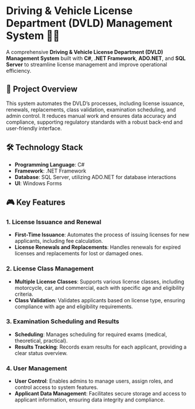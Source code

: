 # Driving & Vehicle License Department (DVLD) Management System 🚗💼

A comprehensive **Driving & Vehicle License Department (DVLD) Management System** built with **C#**, **.NET Framework**, **ADO.NET**, and **SQL Server** to streamline license management and improve operational efficiency.

## 📜 Project Overview

This system automates the DVLD’s processes, including license issuance, renewals, replacements, class validation, examination scheduling, and admin control. It reduces manual work and ensures data accuracy and compliance, supporting regulatory standards with a robust back-end and user-friendly interface.

## 🛠️ Technology Stack

- **Programming Language**: C#
- **Framework**: .NET Framework
- **Database**: SQL Server, utilizing ADO.NET for database interactions
- **UI**: Windows Forms

## 🎮 Key Features

### 1. License Issuance and Renewal
- **First-Time Issuance**: Automates the process of issuing licenses for new applicants, including fee calculation.
- **License Renewals and Replacements**: Handles renewals for expired licenses and replacements for lost or damaged ones.

### 2. License Class Management
- **Multiple License Classes**: Supports various license classes, including motorcycle, car, and commercial, each with specific age and eligibility criteria.
- **Class Validation**: Validates applicants based on license type, ensuring compliance with age and eligibility requirements.

### 3. Examination Scheduling and Results
- **Scheduling**: Manages scheduling for required exams (medical, theoretical, practical).
- **Results Tracking**: Records exam results for each applicant, providing a clear status overview.

### 4. User Management
- **User Control**: Enables admins to manage users, assign roles, and control access to system features.
- **Applicant Data Management**: Facilitates secure storage and access to applicant information, ensuring data integrity and compliance.
